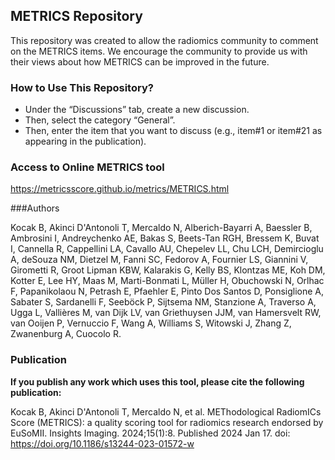 ## METRICS Repository
This repository was created to allow the radiomics community to comment on the METRICS items. We encourage the community to provide us with their views about how METRICS can be improved in the future.

### How to Use This Repository?
- Under the “Discussions” tab, create a new discussion.
- Then, select the category “General”.
- Then, enter the item that you want to discuss (e.g., item#1 or item#21 as appearing in the publication).

### Access to Online METRICS tool
https://metricsscore.github.io/metrics/METRICS.html

###Authors

Kocak B, Akinci D'Antonoli T, Mercaldo N, Alberich-Bayarri A, Baessler B, Ambrosini I, Andreychenko AE, Bakas S, Beets-Tan RGH, Bressem K, Buvat I, Cannella R, Cappellini LA, Cavallo AU, Chepelev LL, Chu LCH, Demircioglu A, deSouza NM, Dietzel M, Fanni SC, Fedorov A, Fournier LS, Giannini V, Girometti R, Groot Lipman KBW, Kalarakis G, Kelly BS, Klontzas ME, Koh DM, Kotter E, Lee HY, Maas M, Marti-Bonmati L, Müller H, Obuchowski N, Orlhac F, Papanikolaou N, Petrash E, Pfaehler E, Pinto Dos Santos D, Ponsiglione A, Sabater S, Sardanelli F, Seeböck P, Sijtsema NM, Stanzione A, Traverso A, Ugga L, Vallières M, van Dijk LV, van Griethuysen JJM, van Hamersvelt RW, van Ooijen P, Vernuccio F, Wang A, Williams S, Witowski J, Zhang Z, Zwanenburg A, Cuocolo R. 

### Publication
**If you publish any work which uses this tool, please cite the following publication:**

Kocak B, Akinci D'Antonoli T, Mercaldo N, et al. METhodological RadiomICs Score (METRICS): a quality scoring tool for radiomics research endorsed by EuSoMII. Insights Imaging. 2024;15(1):8. Published 2024 Jan 17. doi: https://doi.org/10.1186/s13244-023-01572-w




